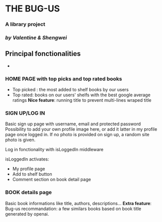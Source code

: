 
# THE BUG-US

### A library project
### *by Valentine & Shengwei*

## Principal fonctionalities

- 
### HOME PAGE with top picks and top rated books

* Top picked : the most added to shelf books by our users
* Top rated: books on our users' shelfs with the best google average ratings
**Nice feature**: running title to prevent multi-lines wraped title


### SIGN UP/LOG IN 

Basic sign up page with username, email and protected password
Possibility to add your own profile image here, or add it latter in my profile page once logged in. 
If no photo is provided on sign up, a random site photo is given. 

Log in fonctionality with isLoggedIn middleware 

isLoggedIn activates: 
* My profile page
* Add to shelf button
* Comment section on book detail page

### BOOK details page

Basic book informations like title, authors, descriptions...
**Extra feature**: 
Bug-us recommandation: a few similars books based on book title generated by openai. 




